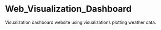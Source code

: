 # Web_Visualization_Dashboard
 Visualization dashboard website using visualizations plotting weather data.
